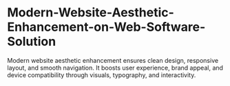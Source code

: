 # Modern-Website-Aesthetic-Enhancement-on-Web-Software-Solution
Modern website aesthetic enhancement ensures clean design, responsive layout, and smooth navigation. It boosts user experience, brand appeal, and device compatibility through visuals, typography, and interactivity.
